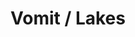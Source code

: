 ---
ee_id: '4278'
site: '1'
type: '2'
long_id: 2015-064 Vomit / Lakes
url: 2015-064-vomit-lakes
title: Vomit / Lakes
year: '2015'
medium: 1920x1080 H.264/MPEG-4 Part 10 looped digital file (from 11 lossless TIF masters),
  media player, 70” flatscreen, armature, various cables
commission:
dims: 79 x 36.5 x 11 inches
pitch:
ps:
live_url:
related:
youtube:
imgs: vomit-lakes-2015-064-full-database-ih.jpg
subheading:
display_year: '2015'
download:
add_credit:
add_credits:
related_code:
layout: things-i-made
---